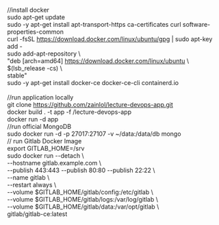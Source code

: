 //install docker <br>
sudo apt-get update <br>
sudo -y apt-get install apt-transport-https ca-certificates curl software-properties-common <br>
curl -fsSL https://download.docker.com/linux/ubuntu/gpg | sudo apt-key add - <br>
sudo add-apt-repository \ <br>
   "deb [arch=amd64] https://download.docker.com/linux/ubuntu \ <br>
   $(lsb_release -cs) \ <br>
   stable" <br>
sudo -y apt-get install docker-ce docker-ce-cli containerd.io <br>
<br>
//run application locally <br>
git clone https://github.com/zainlol/lecture-devops-app.git <br>
docker build . -t app -f /lecture-devops-app <br>
docker run -d app <br>
//run official MongoDB <br>
sudo docker run -d -p 27017:27107 -v ~/data:/data/db mongo <br>
// run Gitlab Docker Image <br>
export GITLAB_HOME=/srv <br>
sudo docker run --detach \ <br>
  --hostname gitlab.example.com \ <br>
  --publish 443:443 --publish 80:80 --publish 22:22 \ <br>
  --name gitlab \ <br>
  --restart always \ <br>
  --volume $GITLAB_HOME/gitlab/config:/etc/gitlab \ <br>
  --volume $GITLAB_HOME/gitlab/logs:/var/log/gitlab \ <br>
  --volume $GITLAB_HOME/gitlab/data:/var/opt/gitlab \ <br>
  gitlab/gitlab-ce:latest <br>
